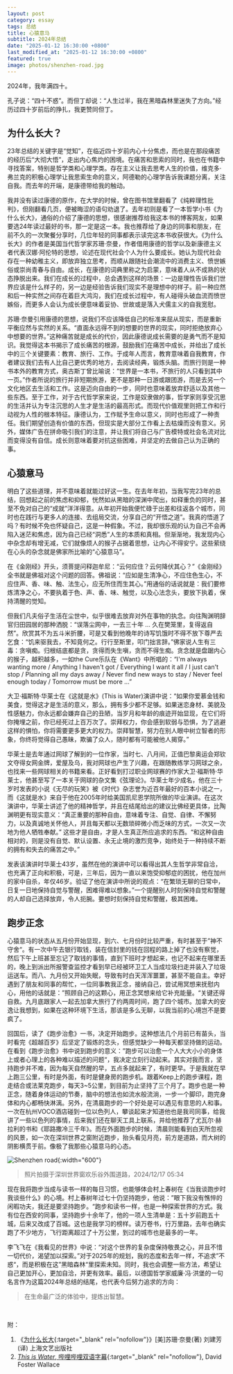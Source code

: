 ```yaml
---
layout: post
category: essay
tags: 总结
title: 心猿意马
subtitle: 2024年总结
date: "2025-01-12 16:30:00 +0800"
last_modified_at: "2025-01-12 16:30:00 +0800"
featured: true
image: photos/shenzhen-road.jpg
---
```


2024年，我年满四十。

孔子说：“四十不惑”。而但丁却说：“人生过半，我在黑暗森林里迷失了方向。”经历过四十岁前后的挣扎，我更赞同但丁。

## 为什么长大？

23年总结的关键字是“觉知”，在临近四十岁前内心十分焦虑，而也是在那段痛苦的经历后“大彻大悟”，走出内心焦灼的困境。在痛苦和思索的同时，我也在书籍中寻找答案，特别是哲学类和心理学类。存在主义让我去思考人生的价值，维克多·弗兰克的积极心理学让我思索生命的意义，阿德勒的心理学告诉我课题分离，关注自我。而去年的开端，是康德带给我的触动。

我并没有读过康德的原作，在大学的时候，曾在图书馆里翻看了《纯粹理性批判》，但刚翻看几页，便被晦涩的语句劝退了。去年初则是看了一本哲学小书《为什么长大》，通俗的介绍了康德的思想，很感谢推荐给我这本书的博客网友，如果要选24年读过最好的书，那一定是这一本。我也推荐给了身边的同事和朋友，在前不久的一次聚餐分享时，几位年轻的同事都表示读完这本书收获很大。《为什么长大》的作者是美国当代哲学家苏珊·奈曼，作者借用康德的哲学以及新康德主义者代表汉娜·阿伦特的思想，论述在现代社会个人为什么要成长。她认为现代社会存在一种幼稚主义，即放弃独立思考，而顺从跟随社会潮流中的消费主义、愤世嫉俗或崇尚青春与自由。成长，在康德的词典里称之为启蒙，意味着人从不成熟的状态挣脱出来。我们在成长的过程中，总会遇到这样的场景：一边是理性告诉我们世界应该是什么样子的，另一边是经验告诉我们现实不是理想中的样子。前一种应然和后一种实然之间存在着巨大鸿沟，我们在成长过程中，有人碰得头破血流而愤世嫉俗，而更多人会认为成长便意味着妥协、世故或是落入犬儒主义的自我宽慰。

苏珊·奈曼引用康德的思想，说我们不应该降低自己的标准来屈从现实，而是重新平衡应然与实然的关系。“直面永远得不到的想要的世界的现实，同时拒绝放弃心中想要的世界。”这种痛苦就是成长的代价，因此康德说成长需要的是勇气而不是知识。我觉得这本书揭示了成长痛苦的根源，鼓励我们在痛苦中成长，并给出了成长中的三个关键要素：教育、旅行、工作。于成年人而言，教育意味着自我教育，作者建议我们去有人比自己更优秀的地方，去阅读经典，锻炼头脑。而旅行则是一种书本外的教育方式，奥古斯丁曾比喻说：“世界是一本书，不旅行的人只看到其中一页。”作者所说的旅行并非短期旅游，更不是那种一日游或跟团游，而是去另一个文化地区去生活和工作。这是迈向自由的一步，同时也意味着放弃舒适以及其他一些东西。至于工作，对于古代哲学家来说，工作是奴隶做的事，哲学家则享受沉思的生活并认为专注沉思的人生才是生活的最高形式。而现代价值观里则把工作和行动视为人性的根本特征。康德认为，工作赋予生命以意义，同时也形成了一种责任。我们期望创造有价值的东西，但现实是大部分工作看上去枯燥而没有意义。另外，媒体广告在拼命吸引我们的注意，并让我们将自己与广告模特或社会名流对比而变得没有自信。成长则意味着要对抗这些困难，并坚定的去做自己认为正确的事。

## 心猿意马

明白了这些道理，并不意味着就能过好这一生。在去年年初，当我写完23年的总结，回想起之前的焦虑和抑郁，恍然如从黑暗的深渊中爬出，如释重负的同时，甚至不免对自己的“成就”洋洋得意。从年初开始我便忙碌于出差和往返各个城市，同时也在践行与更多人的连接、去组局交流，分享自己的“开悟之道”。我真的悟道了吗？有时候不免也怀疑自己，这是一种假象。不过，我却很乐观的认为自己不会再陷入迷茫和焦虑，因为自己已经“洞悉”人生的本质和真相。但渐渐地，我发现内心中杂念却有增无减，它们就像烦人的猴子占据着思想，让内心不得安宁。这些萦绕在心头的杂念就是佛家所比喻的“心猿意马”。

在《金刚经》开头，须菩提问释迦牟尼：“云何应住？云何降伏其心？”《金刚经》全书就是佛祖对这个问题的回答。佛祖说：“应如是生清净心，不应住色生心，不应住声、香、味、触、法生心，应无所住而生其心。”用通俗的话说就是：我们要修炼清净之心，不要执着于色、声、香、味、触觉，以及心法念头，要放下执着，保持清醒的觉知。

但我们凡夫俗子生活在尘世中，似乎很难去放弃对外在事物的执念。向往陶渊明辞官归田园居的那种洒脱：“误落尘网中，一去三十年 … 久在樊笼里，复得返自然”。欣赏其不为五斗米折腰，可是又看到他晚年的诗写饥饿时不得不放下尊严去乞食：“饥来驱我去，不知竟何之。行行至斯里，叩门拙言辞。”佛家说人生有三毒：贪嗔痴。归根结底都是贪，贪得而失生嗔，贪而不得生痴。贪念就是盘踞内心的猴子，越积越多，一如the Cure乐队在《Want》中所唱的：“I'm always wanting more / Anything I haven't got / Everything I want it all / I just can't stop / Planning all my days away / Never find new ways to stay / Never feel enough today / Tomorrow must be more …”

大卫·福斯特·华莱士在《这就是水》(This is Water)演讲中说：“如果你爱慕金钱和美食，觉得这才是生活的意义，那么，拥有多少都不足够。如果迷恋身材、美貌及性感魅力，你永远都会嫌弃自己的丑陋，当岁月和年龄的痕迹开始显现，在它们将你掩埋之前，你已经死过上百万次了。崇拜权力，你会感到软弱与恐惧，为了逃避这样的惧怕，你将需要更多更大的权力。崇拜智慧，努力在别人眼中树立智者的形象，你终将觉得自己愚昧，欺骗了众人，随时都有可能被他人揭穿。”

华莱士是去年通过网球了解到的一位作家，当时七、八月间，正值巴黎奥运会郑钦文夺得女网金牌，爱屋及乌，我对网球也产生了兴趣，在跟随教练学习网球之余，也找来一些网球相关的书籍来看。正好看到打过职业网球赛的作家大卫·福斯特·华莱士，他甚至写了一本关于网球的杂文集《弦理论》。华莱士年少成名，他在三十岁时发表的小说《无尽的玩笑》被《时代》杂志誉为近百年最好的百本小说之一，而《这就是水》来自于他在2005年时给美国凯尼恩学院所做的毕业演讲。在这次演讲中，华莱士讲述了他的精神哲学，并且在结尾给出的建议比佛经更具体，比陶渊明更有现实意义：“真正重要的那种自由，意味着专注、自觉、自律、不懈努力，以及真诚地关怀他人，并且每天都以无数琐碎微小而乏味的方式，一次又一次地为他人牺牲奉献。” 这些才是自由，才是人生真正所应追求的东西。“和这种自由相对的，则是没有自觉、默认设置、永无止境的激烈竞争，始终处于一种持续不断的拥有和失去的痛苦之中。”

发表该演讲时华莱士43岁，虽然在他的演讲中可以看得出其人生哲学非常自洽，也充满了正向和积极，可是，三年后，因为一直以来饱受抑郁症的困扰，他在加州的家中自杀，年仅46岁。验证了他在演讲中所说的观点：“在繁琐无聊的日常中，日复一日地保持自觉与警醒，困难得难以想象。”一个提醒别人时刻保持自觉和警醒的人却自己选择放弃，令人扼腕。要想时刻保持自觉和警醒，极其困难。

## 跑步正念

心猿意马的状态从五月份开始显现，到六、七月份时比较严重，有时甚至于”神不守舍“。有一次中午去银行取钱，装在信封里的钱在回程的路上掉了也没有察觉，然后下午上班甚至忘记了取钱的事情，直到下班时才想起来，也记不起来在哪里丢的，晚上到派出所报警查监控才看到早已经被环卫工人当成垃圾扫走并装入了垃圾运送车。而八、九月份又开始失眠，导致有时白天浑浑噩噩，甚至不能自主。幸好遇到了朋友和同事的帮忙，一位同事教我正念，接纳自己，尝试用冥想来抚慰内心，用他的话就是：”照顾自己的这颗心，用正念冥想来给它补充能量。“关键还得自救。九月底跟家人一起去加拿大旅行了约两周时间，跑了四个城市。加拿大的安逸让我想到，如果在这种环境下生活，那该是多么无聊，以我当前的心境岂不是要疯了。

回国后，读了《跑步治愈》一书，决定开始跑步。这种想法几个月前已有苗头，当时看完《超越百岁》后坚定了锻炼的念头，但感觉缺少一种每天都坚持做的运动。在看到《跑步治愈》书中说到跑步的意义：”跑步可以治愈一个人大大小小的身体上或者心理上的各种难以描述的问题“，我决定立刻行动起来。其实对我而言，坚持跑步并不难，因为每天自然醒的早，五点多就起来了，有时更早。于是我就在早上跑三公里，有时是外面，有时是健身房的跑步机。跟着Keep上的跑步课程，跑走结合或法莱克跑步，每天3~5公里，到目前为止坚持了三个月了。跑步也是一种正念，随着身体运动的节奏，脑中的想法也如流水般流淌，一步一个脚印，跑完身体和内心都畅快淋漓。另外，在清晨跑步的一个好处是可以遇见有意思的人和事。一次在杭州VOCO酒店碰到一位以色列人，攀谈起来才知道他也是我司同事，给我讲了一些以色列的事情，后来我们还在聊天工具上联系，并给他推荐了尤瓦尔·赫拉利的书和《耶路撒冷三千年》。而在外面跑步的时候，清晨则能看到白天所忽视的风景，如一次在深圳世界之窗附近跑步，抬头看见月亮，前方是道路，而大树的阴影横贯于前。像极了我那些心猿意马的心态。

![Shenzhen road]({{site.images_baseurl}}/photos/shenzhen-road.jpg?w=600){:width="600"}

> 照片拍摄于深圳世界窗欢乐谷外围道路，2024/12/17 05:34

现在我将跑步当成与读书一样的每日习惯，也能够体会村上春树在《当我谈跑步时我谈些什么》的心境。村上春树年过七十仍坚持跑步，他说：”眼下我没有憔悴的闲暇功夫，我还是要坚持跑步。“跑步和读书一样，也是一种探索世界的方式。我有位在西安的同事，坚持跑步十余年了，他的一项人生清单是：五十岁前跑五十城，后来又改成了百城。这也是我学习的榜样。读万卷书，行万里路，去年也确实跑了不少地方，飞行距离超过了十万公里，到过的城市也是最多的一年。

李飞飞在《我看见的世界》中说：“对这个世界的复杂度保持敬畏之心，并且不惜一切代价，渴望加以探索。”对于2025年的规划，我的态度和去年一样，不追求”不惑“，而是积极在这”黑暗森林“里探索未知。同时，我也会调整一些方法，希望让自己更加开心，更加自洽，并更有效率。最后，以德国哲学家威廉·冯·洪堡的一句名言作为这篇2024年总结的结尾，也代表今后努力追求的方向：

> 在生命最广泛的体验中，提炼出智慧。
>

<br/>

附：
1. 《[为什么长大](https://book.douban.com/subject/26769136/){:target="\_blank" rel="nofollow"}》[美]苏珊·奈曼(著) 刘建芳(译)  上海文艺出版社
2. [*This is Water*, 哔哩哔哩双语字幕](https://www.bilibili.com/video/BV1fM4y1f7iB/?share_source=copy_web&vd_source=4638064c6deffb5c84c95c66b70a3241){:target="\_blank" rel="nofollow"}, David Foster Wallace

